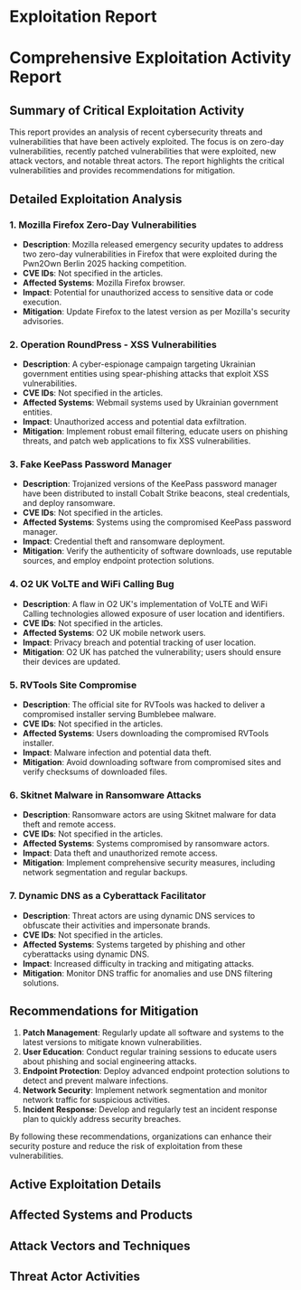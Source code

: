 # Exploitation Report

# Comprehensive Exploitation Activity Report

## Summary of Critical Exploitation Activity

This report provides an analysis of recent cybersecurity threats and vulnerabilities that have been actively exploited. The focus is on zero-day vulnerabilities, recently patched vulnerabilities that were exploited, new attack vectors, and notable threat actors. The report highlights the critical vulnerabilities and provides recommendations for mitigation.

## Detailed Exploitation Analysis

### 1. Mozilla Firefox Zero-Day Vulnerabilities
- **Description**: Mozilla released emergency security updates to address two zero-day vulnerabilities in Firefox that were exploited during the Pwn2Own Berlin 2025 hacking competition.
- **CVE IDs**: Not specified in the articles.
- **Affected Systems**: Mozilla Firefox browser.
- **Impact**: Potential for unauthorized access to sensitive data or code execution.
- **Mitigation**: Update Firefox to the latest version as per Mozilla's security advisories.

### 2. Operation RoundPress - XSS Vulnerabilities
- **Description**: A cyber-espionage campaign targeting Ukrainian government entities using spear-phishing attacks that exploit XSS vulnerabilities.
- **CVE IDs**: Not specified in the articles.
- **Affected Systems**: Webmail systems used by Ukrainian government entities.
- **Impact**: Unauthorized access and potential data exfiltration.
- **Mitigation**: Implement robust email filtering, educate users on phishing threats, and patch web applications to fix XSS vulnerabilities.

### 3. Fake KeePass Password Manager
- **Description**: Trojanized versions of the KeePass password manager have been distributed to install Cobalt Strike beacons, steal credentials, and deploy ransomware.
- **CVE IDs**: Not specified in the articles.
- **Affected Systems**: Systems using the compromised KeePass password manager.
- **Impact**: Credential theft and ransomware deployment.
- **Mitigation**: Verify the authenticity of software downloads, use reputable sources, and employ endpoint protection solutions.

### 4. O2 UK VoLTE and WiFi Calling Bug
- **Description**: A flaw in O2 UK's implementation of VoLTE and WiFi Calling technologies allowed exposure of user location and identifiers.
- **CVE IDs**: Not specified in the articles.
- **Affected Systems**: O2 UK mobile network users.
- **Impact**: Privacy breach and potential tracking of user location.
- **Mitigation**: O2 UK has patched the vulnerability; users should ensure their devices are updated.

### 5. RVTools Site Compromise
- **Description**: The official site for RVTools was hacked to deliver a compromised installer serving Bumblebee malware.
- **CVE IDs**: Not specified in the articles.
- **Affected Systems**: Users downloading the compromised RVTools installer.
- **Impact**: Malware infection and potential data theft.
- **Mitigation**: Avoid downloading software from compromised sites and verify checksums of downloaded files.

### 6. Skitnet Malware in Ransomware Attacks
- **Description**: Ransomware actors are using Skitnet malware for data theft and remote access.
- **CVE IDs**: Not specified in the articles.
- **Affected Systems**: Systems compromised by ransomware actors.
- **Impact**: Data theft and unauthorized remote access.
- **Mitigation**: Implement comprehensive security measures, including network segmentation and regular backups.

### 7. Dynamic DNS as a Cyberattack Facilitator
- **Description**: Threat actors are using dynamic DNS services to obfuscate their activities and impersonate brands.
- **CVE IDs**: Not specified in the articles.
- **Affected Systems**: Systems targeted by phishing and other cyberattacks using dynamic DNS.
- **Impact**: Increased difficulty in tracking and mitigating attacks.
- **Mitigation**: Monitor DNS traffic for anomalies and use DNS filtering solutions.

## Recommendations for Mitigation

1. **Patch Management**: Regularly update all software and systems to the latest versions to mitigate known vulnerabilities.
2. **User Education**: Conduct regular training sessions to educate users about phishing and social engineering attacks.
3. **Endpoint Protection**: Deploy advanced endpoint protection solutions to detect and prevent malware infections.
4. **Network Security**: Implement network segmentation and monitor network traffic for suspicious activities.
5. **Incident Response**: Develop and regularly test an incident response plan to quickly address security breaches.

By following these recommendations, organizations can enhance their security posture and reduce the risk of exploitation from these vulnerabilities.

## Active Exploitation Details



## Affected Systems and Products



## Attack Vectors and Techniques



## Threat Actor Activities

 